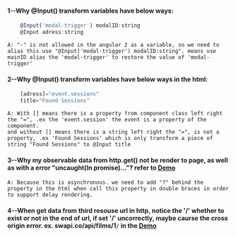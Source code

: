 #### 1--Why @Input() transform variables have below ways:
```js
    @Input('modal-trigger') modalID:string
    @Input adress:string
```
    A: "-" is not allowed in the angular 2 as a variable, so we need to alias this use "@Input('modal-trigger') modalID:string". means use mainID alias the 'modal-trigger' to restore the value of 'modal-trigger'

#### 2--Why @Input() transform variables have below ways in the html:
```js
    [adress]="event.sessions"
    title="Found Sessions"
```
    A: With [] means there is a property from component class left right the "=", .ex the 'event.session' the event is a property of the component.
    and without [] means there is a string left right the "=", is not a property, .ex 'Found Sessions' which is only transform a piece of string "Found Sessions" to @Input title
#### 3--Why my observable data from http.get() not be render to page, as well as with a error "uncaught(In promise)..."? refer to [Demo](http://plnkr.co/edit/hJ40JWN6nJpSvr8Ph0y9)
    A: Because this is asynchronous. we need to add "?" behind the property in the html when call this property in double braces in order to support delay rendering.
#### 4--When get data from third resouse url in http, notice the '/' whether to exist or not in the end of url, if set '/' uncorrectly, maybe caurse the cross origin error. ex. swapi.co/api/films/1`/` in the [Demo](http://plnkr.co/edit/hJ40JWN6nJpSvr8Ph0y9)  

